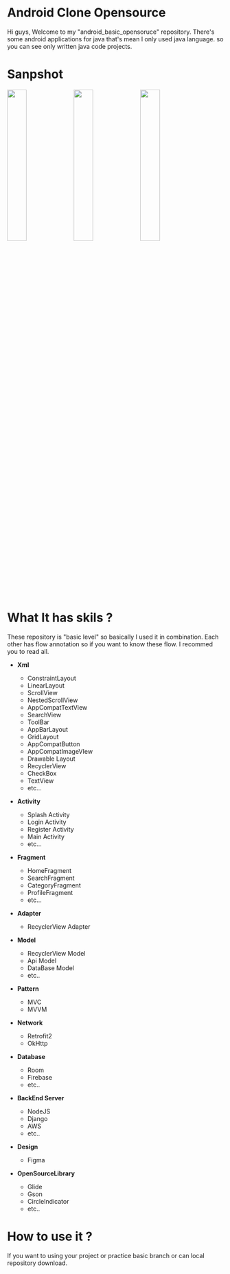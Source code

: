 # Android Clone Opensource
Hi guys, Welcome to my "android_basic_opensoruce" repository.
There's some android applications for java that's mean I only used java language.
so you can see only written java code projects.

# Sanpshot
<img src="https://user-images.githubusercontent.com/88642524/168735040-5cffc9d0-6f07-4c3c-8403-cd623565f012.gif" width="30%" height="30%"> <img src="https://user-images.githubusercontent.com/88642524/168607055-11897b7b-a517-42a4-bed1-b9372f9ac35e.gif" width="30%" height="30%">
<img src="https://user-images.githubusercontent.com/88642524/168598347-1d4f5697-58bc-4bd8-8440-86613c6a9941.jpg" width="30%" height="30%">


# What It has skils ?
These repository is "basic level" so basically I used it in combination.
Each other has flow annotation so if you want to know these flow.
I recommed you to read all.

 - **Xml**
	 - ConstraintLayout
	 - LinearLayout
	 - ScrollView
	 - NestedScrollView
	 - AppCompatTextView
	 - SearchView
	 - ToolBar
	 - AppBarLayout
	 - GridLayout
	 - AppCompatButton
	 - AppCompatImageVIew
	 - Drawable Layout
	 - RecyclerView
	 - CheckBox
	 - TextView
	 - etc...

- **Activity**
	- Splash Activity
	- Login Activity
	- Register Activity
	- Main Activity
	- etc...

- **Fragment**
	- HomeFragment
	- SearchFragment
	- CategoryFragment
	- ProfileFragment
	- etc...

- **Adapter**
	- RecyclerView Adapter

- **Model**
	- RecyclerView Model
	- Api Model
	- DataBase Model
	- etc..

- **Pattern**
	-	MVC
	-	MVVM
	
- **Network**
	- Retrofit2
	- OkHttp
	
- **Database**
	- Room
	- Firebase
	- etc..
	
- **BackEnd Server**
	- NodeJS
	- Django
	- AWS
	- etc..
- **Design**
	- Figma
- **OpenSourceLibrary**
	- Glide
	- Gson
	- CircleIndicator
	- etc..

# How to use it ?
If you want to using your project or practice basic branch or can local repository download.
